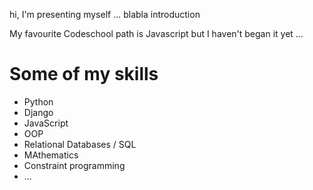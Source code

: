 hi, I'm presenting myself ... blabla introduction

My favourite Codeschool path is Javascript but I haven't began it yet ...

# Some of my skills


* Python
* Django
* JavaScript
* OOP
* Relational Databases / SQL
* MAthematics
* Constraint programming
* ...


